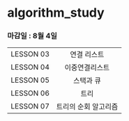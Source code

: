 # algorithm_study

### 마감일 : 8월 4일

| | |
|:--------:|:--------:|
| LESSON 03 | 연결 리스트 |
| LESSON 04 | 이중연결리스트 | 
| LESSON 05 | 스택과 큐 | 
| LESSON 06 | 트리 |
| LESSON 07 | 트리의 순회 알고리즘 |
